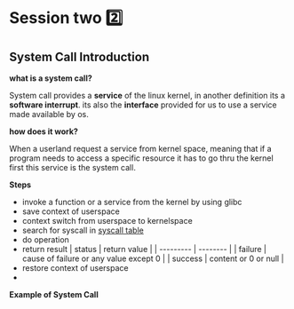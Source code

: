 # Session two 2️⃣
## System Call Introduction
  **what is a system call?**

  System call provides a **service** of the linux kernel, in another definition its a **software interrupt**. its also the **interface** provided for us to use a service made available by os.

   **how does it work?**

  When a userland request a service from kernel space, meaning that if a program needs to access a specific resource it has to go thru the kernel first
this service is the system call.

 **Steps**
- invoke a function or a service from the kernel by using glibc 
- save context of userspace 
- context switch from userspace to kernelspace
- search for syscall in [syscall table](https://filippo.io/linux-syscall-table/)
- do operation
- return result
  | status | return value |
  | --------- | -------- |
  | failure | cause of failure or any value except 0 |
  | success | content or 0 or null |
- restore context of userspace
- 
**Example of System Call**
```mermaid
 
    
    
    
  
